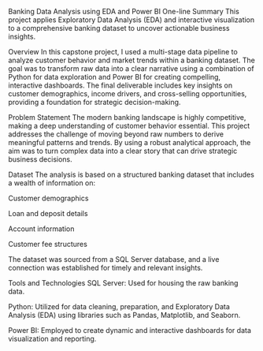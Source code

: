 Banking Data Analysis using EDA and Power BI
One-line Summary
This project applies Exploratory Data Analysis (EDA) and interactive visualization to a comprehensive banking dataset to uncover actionable business insights.

Overview
In this capstone project, I used a multi-stage data pipeline to analyze customer behavior and market trends within a banking dataset. The goal was to transform raw data into a clear narrative using a combination of Python for data exploration and Power BI for creating compelling, interactive dashboards. The final deliverable includes key insights on customer demographics, income drivers, and cross-selling opportunities, providing a foundation for strategic decision-making.

Problem Statement
The modern banking landscape is highly competitive, making a deep understanding of customer behavior essential. This project addresses the challenge of moving beyond raw numbers to derive meaningful patterns and trends. By using a robust analytical approach, the aim was to turn complex data into a clear story that can drive strategic business decisions.

Dataset
The analysis is based on a structured banking dataset that includes a wealth of information on:

Customer demographics

Loan and deposit details

Account information

Customer fee structures

The dataset was sourced from a SQL Server database, and a live connection was established for timely and relevant insights.

Tools and Technologies
SQL Server: Used for housing the raw banking data.

Python: Utilized for data cleaning, preparation, and Exploratory Data Analysis (EDA) using libraries such as Pandas, Matplotlib, and Seaborn.

Power BI: Employed to create dynamic and interactive dashboards for data visualization and reporting.
